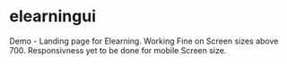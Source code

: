 # elearningui
Demo - Landing page for Elearning.
Working Fine on Screen sizes above 700. 
Responsivness yet to be done for mobile Screen size.
